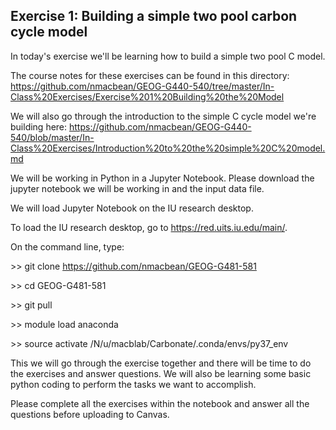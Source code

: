 ## Exercise 1: Building a simple two pool carbon cycle model

In today's exercise we'll be learning how to build a simple two pool C model.

The course notes for these exercises can be found in this directory: https://github.com/nmacbean/GEOG-G440-540/tree/master/In-Class%20Exercises/Exercise%201%20Building%20the%20Model

We will also go through the introduction to the simple C cycle model we're building here: https://github.com/nmacbean/GEOG-G440-540/blob/master/In-Class%20Exercises/Introduction%20to%20the%20simple%20C%20model.md

We will be working in Python in a Jupyter Notebook. Please download the jupyter notebook we will be working in and the input data file.

We will load Jupyter Notebook on the IU research desktop.

To load the IU research desktop, go to https://red.uits.iu.edu/main/.

On the command line, type:

\>> git clone https://github.com/nmacbean/GEOG-G481-581

\>> cd GEOG-G481-581

\>> git pull

\>> module load anaconda

\>> source activate /N/u/macblab/Carbonate/.conda/envs/py37_env
 
This we will go through the exercise together and there will be time to do the exercises and answer questions. We will also be learning some basic python coding to perform the tasks we want to accomplish. 
 
Please complete all the exercises within the notebook and answer all the questions before uploading to Canvas.
